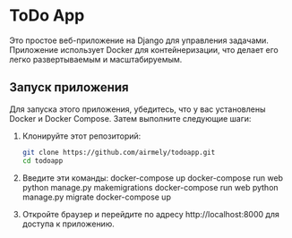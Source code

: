 # ToDo App

Это простое веб-приложение на Django для управления задачами. Приложение использует Docker для контейнеризации, что
делает его легко развертываемым и масштабируемым.

## Запуск приложения

Для запуска этого приложения, убедитесь, что у вас установлены Docker и Docker Compose. Затем выполните следующие шаги:

1. Клонируйте этот репозиторий:

   ```bash
   git clone https://github.com/airmely/todoapp.git
   cd todoapp

2. Введите эти команды:
   docker-compose up
   docker-compose run web python manage.py makemigrations
   docker-compose run web python manage.py migrate
   docker-compose up
3. Откройте браузер и перейдите по адресу http://localhost:8000 для доступа к приложению.

